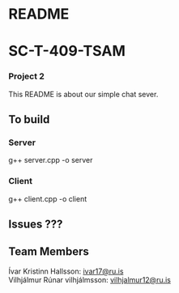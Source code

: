 # README
# SC-T-409-TSAM
### Project 2
This README is about our simple chat sever.  

## To build
### Server  
g++ server.cpp -o server  
### Client  
g++ client.cpp -o client


## Issues ???


## Team Members
Ívar Kristinn Hallsson: ivar17@ru.is  
Vilhjálmur Rúnar vilhjálmsson: vilhjalmur12@ru.is  
